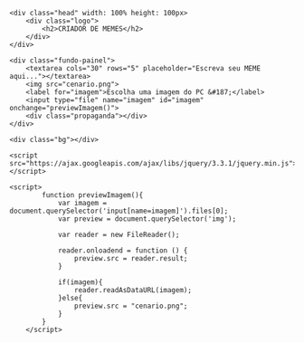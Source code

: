 <!DOCTYPE html>
<html>
<head>
	<title>CRIADOR DE MEMES</title>
	<link href="https://fonts.googleapis.com/css?family=Luckiest+Guy|Spicy+Rice&display=swap" rel="stylesheet">
</head>
<body>

	<div class="head" width: 100% height: 100px>
		<div class="logo">
			<h2>CRIADOR DE MEMES</h2>
		</div>
	</div>

	<div class="fundo-painel">
		<textarea cols="30" rows="5" placeholder="Escreva seu MEME aqui..."></textarea>
		<img src="cenario.png">
		<label for="imagem">Escolha uma imagem do PC &#187;</label>
		<input type="file" name="imagem" id="imagem" onchange="previewImagem()">
		<div class="propaganda"></div>
	</div>
		
	<div class="bg"></div>

	<script src="https://ajax.googleapis.com/ajax/libs/jquery/3.3.1/jquery.min.js"></script>

	<script>
			function previewImagem(){
				var imagem = document.querySelector('input[name=imagem]').files[0];
				var preview = document.querySelector('img');
				
				var reader = new FileReader();
				
				reader.onloadend = function () {
					preview.src = reader.result;
				}
				
				if(imagem){
					reader.readAsDataURL(imagem);
				}else{
					preview.src = "cenario.png";
				}
			}
		</script>
				
</body>
</html>
